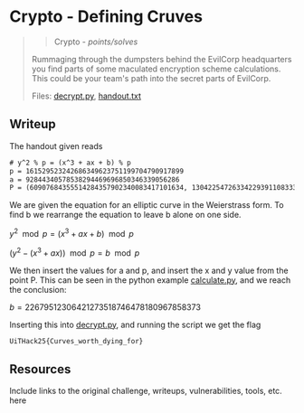 # Crypto - Defining Cruves

> > Crypto - *points/solves*
>
> Rummaging through the dumpsters behind the EvilCorp headquarters you find parts of some maculated encryption scheme calculations. This could be your team's path into the secret parts of EvilCorp.
>
> Files: [decrypt.py](../src/decrypt.py), [handout.txt](../src/handout.txt)

## Writeup

The handout given reads

```txt
# y^2 % p = (x^3 + ax + b) % p
p = 161529523242686349623751199704790917899
a = 92844340578538294469696850346339056286
P = (60907684355514284357902340083417101634, 130422547263342293911083337308340969533)
```

We are given the equation for an elliptic curve in the Weierstrass form.
To find b we rearrange the equation to leave b alone on one side.

$y^2 \mod p = (x^3 + ax + b) \mod p$

$(y^2 - (x^3 + ax)) \mod p = b \mod p$

We then insert the values for a and p, and insert the x and y value from the point P.
This can be seen in the python example [calculate.py](calculate.py), and we reach the conclusion:

$b = 22679512306421273518746478180967858373$

Inserting this into [decrypt.py](../src/decrypt.py), and running the script we get the flag

```txt
UiTHack25{Curves_worth_dying_for}
```

## Resources

Include links to the original challenge, writeups, vulnerabilities, tools, etc. here
